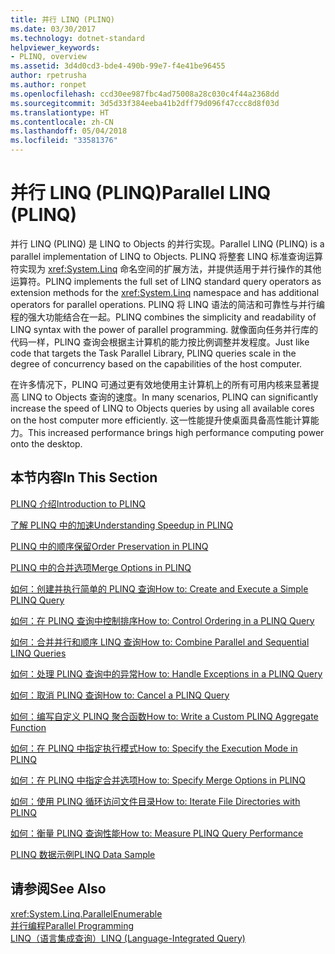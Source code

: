 ```yaml
---
title: 并行 LINQ (PLINQ)
ms.date: 03/30/2017
ms.technology: dotnet-standard
helpviewer_keywords:
- PLINQ, overview
ms.assetid: 3d4d0cd3-bde4-490b-99e7-f4e41be96455
author: rpetrusha
ms.author: ronpet
ms.openlocfilehash: ccd30ee987fbc4ad75008a28c030c4f44a2368dd
ms.sourcegitcommit: 3d5d33f384eeba41b2dff79d096f47ccc8d8f03d
ms.translationtype: HT
ms.contentlocale: zh-CN
ms.lasthandoff: 05/04/2018
ms.locfileid: "33581376"
---
```

# <a name="parallel-linq-plinq"></a><span data-ttu-id="a133e-102">并行 LINQ (PLINQ)</span><span class="sxs-lookup"><span data-stu-id="a133e-102">Parallel LINQ (PLINQ)</span></span>
<span data-ttu-id="a133e-103">并行 LINQ (PLINQ) 是 LINQ to Objects 的并行实现。</span><span class="sxs-lookup"><span data-stu-id="a133e-103">Parallel LINQ (PLINQ) is a parallel implementation of LINQ to Objects.</span></span> <span data-ttu-id="a133e-104">PLINQ 将整套 LINQ 标准查询运算符实现为 <xref:System.Linq> 命名空间的扩展方法，并提供适用于并行操作的其他运算符。</span><span class="sxs-lookup"><span data-stu-id="a133e-104">PLINQ implements the full set of LINQ standard query operators as extension methods for the <xref:System.Linq> namespace and has additional operators for parallel operations.</span></span> <span data-ttu-id="a133e-105">PLINQ 将 LINQ 语法的简洁和可靠性与并行编程的强大功能结合在一起。</span><span class="sxs-lookup"><span data-stu-id="a133e-105">PLINQ combines the simplicity and readability of LINQ syntax with the power of parallel programming.</span></span> <span data-ttu-id="a133e-106">就像面向任务并行库的代码一样，PLINQ 查询会根据主计算机的能力按比例调整并发程度。</span><span class="sxs-lookup"><span data-stu-id="a133e-106">Just like code that targets the Task Parallel Library, PLINQ queries scale in the degree of concurrency based on the capabilities of the host computer.</span></span>  
  
 <span data-ttu-id="a133e-107">在许多情况下，PLINQ 可通过更有效地使用主计算机上的所有可用内核来显著提高 LINQ to Objects 查询的速度。</span><span class="sxs-lookup"><span data-stu-id="a133e-107">In many scenarios, PLINQ can significantly increase the speed of LINQ to Objects queries by using all available cores on the host computer more efficiently.</span></span> <span data-ttu-id="a133e-108">这一性能提升使桌面具备高性能计算能力。</span><span class="sxs-lookup"><span data-stu-id="a133e-108">This increased performance brings high performance computing power onto the desktop.</span></span>  
  
## <a name="in-this-section"></a><span data-ttu-id="a133e-109">本节内容</span><span class="sxs-lookup"><span data-stu-id="a133e-109">In This Section</span></span>  
 [<span data-ttu-id="a133e-110">PLINQ 介绍</span><span class="sxs-lookup"><span data-stu-id="a133e-110">Introduction to PLINQ</span></span>](../../../docs/standard/parallel-programming/introduction-to-plinq.md)  
  
 [<span data-ttu-id="a133e-111">了解 PLINQ 中的加速</span><span class="sxs-lookup"><span data-stu-id="a133e-111">Understanding Speedup in PLINQ</span></span>](../../../docs/standard/parallel-programming/understanding-speedup-in-plinq.md)  
  
 [<span data-ttu-id="a133e-112">PLINQ 中的顺序保留</span><span class="sxs-lookup"><span data-stu-id="a133e-112">Order Preservation in PLINQ</span></span>](../../../docs/standard/parallel-programming/order-preservation-in-plinq.md)  
  
 [<span data-ttu-id="a133e-113">PLINQ 中的合并选项</span><span class="sxs-lookup"><span data-stu-id="a133e-113">Merge Options in PLINQ</span></span>](../../../docs/standard/parallel-programming/merge-options-in-plinq.md)  
  
 [<span data-ttu-id="a133e-114">如何：创建并执行简单的 PLINQ 查询</span><span class="sxs-lookup"><span data-stu-id="a133e-114">How to: Create and Execute a Simple PLINQ Query</span></span>](../../../docs/standard/parallel-programming/how-to-create-and-execute-a-simple-plinq-query.md)  
  
 [<span data-ttu-id="a133e-115">如何：在 PLINQ 查询中控制排序</span><span class="sxs-lookup"><span data-stu-id="a133e-115">How to: Control Ordering in a PLINQ Query</span></span>](../../../docs/standard/parallel-programming/how-to-control-ordering-in-a-plinq-query.md)  
  
 [<span data-ttu-id="a133e-116">如何：合并并行和顺序 LINQ 查询</span><span class="sxs-lookup"><span data-stu-id="a133e-116">How to: Combine Parallel and Sequential LINQ Queries</span></span>](../../../docs/standard/parallel-programming/how-to-combine-parallel-and-sequential-linq-queries.md)  
  
 [<span data-ttu-id="a133e-117">如何：处理 PLINQ 查询中的异常</span><span class="sxs-lookup"><span data-stu-id="a133e-117">How to: Handle Exceptions in a PLINQ Query</span></span>](../../../docs/standard/parallel-programming/how-to-handle-exceptions-in-a-plinq-query.md)  
  
 [<span data-ttu-id="a133e-118">如何：取消 PLINQ 查询</span><span class="sxs-lookup"><span data-stu-id="a133e-118">How to: Cancel a PLINQ Query</span></span>](../../../docs/standard/parallel-programming/how-to-cancel-a-plinq-query.md)  
  
 [<span data-ttu-id="a133e-119">如何：编写自定义 PLINQ 聚合函数</span><span class="sxs-lookup"><span data-stu-id="a133e-119">How to: Write a Custom PLINQ Aggregate Function</span></span>](../../../docs/standard/parallel-programming/how-to-write-a-custom-plinq-aggregate-function.md)  
  
 [<span data-ttu-id="a133e-120">如何：在 PLINQ 中指定执行模式</span><span class="sxs-lookup"><span data-stu-id="a133e-120">How to: Specify the Execution Mode in PLINQ</span></span>](../../../docs/standard/parallel-programming/how-to-specify-the-execution-mode-in-plinq.md)  
  
 [<span data-ttu-id="a133e-121">如何：在 PLINQ 中指定合并选项</span><span class="sxs-lookup"><span data-stu-id="a133e-121">How to: Specify Merge Options in PLINQ</span></span>](../../../docs/standard/parallel-programming/how-to-specify-merge-options-in-plinq.md)  
  
 [<span data-ttu-id="a133e-122">如何：使用 PLINQ 循环访问文件目录</span><span class="sxs-lookup"><span data-stu-id="a133e-122">How to: Iterate File Directories with PLINQ</span></span>](../../../docs/standard/parallel-programming/how-to-iterate-file-directories-with-plinq.md)  
  
 [<span data-ttu-id="a133e-123">如何：衡量 PLINQ 查询性能</span><span class="sxs-lookup"><span data-stu-id="a133e-123">How to: Measure PLINQ Query Performance</span></span>](../../../docs/standard/parallel-programming/how-to-measure-plinq-query-performance.md)  
  
 [<span data-ttu-id="a133e-124">PLINQ 数据示例</span><span class="sxs-lookup"><span data-stu-id="a133e-124">PLINQ Data Sample</span></span>](../../../docs/standard/parallel-programming/plinq-data-sample.md)  
  
## <a name="see-also"></a><span data-ttu-id="a133e-125">请参阅</span><span class="sxs-lookup"><span data-stu-id="a133e-125">See Also</span></span>  
 <xref:System.Linq.ParallelEnumerable>  
 [<span data-ttu-id="a133e-126">并行编程</span><span class="sxs-lookup"><span data-stu-id="a133e-126">Parallel Programming</span></span>](../../../docs/standard/parallel-programming/index.md)  
 [<span data-ttu-id="a133e-127">LINQ（语言集成查询）</span><span class="sxs-lookup"><span data-stu-id="a133e-127">LINQ (Language-Integrated Query)</span></span>](https://msdn.microsoft.com/library/a73c4aec-5d15-4e98-b962-1274021ea93d)
